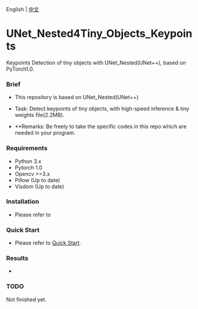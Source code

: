 English | [中文](https://github.com/unademo/UNet_Nested4Tiny_Objects_Keypoints/blob/master/README_CN.md)

# UNet_Nested4Tiny_Objects_Keypoints

Keypoints Detection of tiny objects with UNet_Nested(UNet++), based on PyTorch1.0.


### Brief

- This repository is based on UNet_Nested(UNet++)

- Task: Detect keypoints of tiny objects, with high-speed inference & tiny weights file(2.2MB).

- **Remarks: Be freely to take the specific codes in this repo which are needed in your program.


### Requirements

- Python 3.x
- Pytorch 1.0
- Opencv >=3.x
- Pillow (Up to date)
- Visdom (Up to date)


### Installation

- Please refer to 


### Quick Start

- Please refer to [Quick Start](https://github.com/unademo/UNet_Nested4Tiny_Objects_Keypoints/blob/master/docs/quickstart.md).


### Results

- 


### TODO

Not finished yet.
